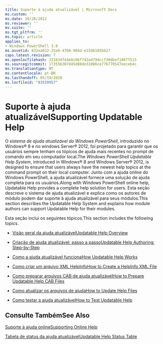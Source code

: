 ```yaml
---
title: Suporte à ajuda atualizável | Microsoft Docs
ms.custom: ''
ms.date: 10/28/2012
ms.reviewer: ''
ms.suite: ''
ms.tgt_pltfrm: ''
ms.topic: article
applies_to:
- Windows PowerShell 3.0
ms.assetid: 832ea622-25a9-4760-904d-e15d6105bb27
caps.latest.revision: 7
ms.openlocfilehash: 331634f44e8c06f7d2a479dccf30dbef1067f515
ms.sourcegitcommit: 173556307d45d88de31086ce776770547eece64c
ms.translationtype: MT
ms.contentlocale: pt-BR
ms.lasthandoff: 05/19/2020
ms.locfileid: "83559957"
---
```

# <a name="supporting-updatable-help"></a><span data-ttu-id="13166-102">Suporte à ajuda atualizável</span><span class="sxs-lookup"><span data-stu-id="13166-102">Supporting Updatable Help</span></span>

<span data-ttu-id="13166-103">O *sistema de ajuda atualizável do Windows PowerShell*, introduzido no Windows® 8 e no windows Server® 2012, foi projetado para garantir que os usuários sempre tenham os tópicos de ajuda mais recentes no prompt de comando em seu computador local.</span><span class="sxs-lookup"><span data-stu-id="13166-103">The *Windows PowerShell Updatable Help System*, introduced in Windows® 8 and Windows Server® 2012, is designed to ensure that users always have the newest help topics at the command prompt on their local computer.</span></span> <span data-ttu-id="13166-104">Junto com a ajuda online do Windows PowerShell, a ajuda atualizável fornece uma solução de ajuda completa para os usuários.</span><span class="sxs-lookup"><span data-stu-id="13166-104">Along with Windows PowerShell online help, Updatable Help provides a complete help solution for users.</span></span> <span data-ttu-id="13166-105">Esta seção descreve o sistema de ajuda atualizável e explica como os autores de módulo podem dar suporte à ajuda atualizável para seus módulos.</span><span class="sxs-lookup"><span data-stu-id="13166-105">This section describes the Updatable Help System and explains how module authors can support Updatable Help for their modules.</span></span>

<span data-ttu-id="13166-106">Esta seção inclui os seguintes tópicos.</span><span class="sxs-lookup"><span data-stu-id="13166-106">This section includes the following topics.</span></span>

- [<span data-ttu-id="13166-107">Visão geral da ajuda atualizável</span><span class="sxs-lookup"><span data-stu-id="13166-107">Updatable Help Overview</span></span>](./updatable-help-overview.md)

- [<span data-ttu-id="13166-108">Criação de ajuda atualizável: passo a passo</span><span class="sxs-lookup"><span data-stu-id="13166-108">Updatable Help Authoring: Step-by-Step</span></span>](./updatable-help-authoring-step-by-step.md)

- [<span data-ttu-id="13166-109">Como a ajuda atualizável funciona</span><span class="sxs-lookup"><span data-stu-id="13166-109">How Updatable Help Works</span></span>](./how-updatable-help-works.md)

- [<span data-ttu-id="13166-110">Como criar um arquivo XML HelpInfo</span><span class="sxs-lookup"><span data-stu-id="13166-110">How to Create a HelpInfo XML File</span></span>](./how-to-create-a-helpinfo-xml-file.md)

- [<span data-ttu-id="13166-111">Como preparar arquivos CAB de ajuda atualizável</span><span class="sxs-lookup"><span data-stu-id="13166-111">How to Prepare Updatable Help CAB Files</span></span>](./how-to-prepare-updatable-help-cab-files.md)

- [<span data-ttu-id="13166-112">Como atualizar os arquivos de ajuda</span><span class="sxs-lookup"><span data-stu-id="13166-112">How to Update Help Files</span></span>](./how-to-update-help-files.md)

- [<span data-ttu-id="13166-113">Como testar a ajuda atualizável</span><span class="sxs-lookup"><span data-stu-id="13166-113">How to Test Updatable Help</span></span>](./how-to-test-updatable-help.md)

## <a name="see-also"></a><span data-ttu-id="13166-114">Consulte Também</span><span class="sxs-lookup"><span data-stu-id="13166-114">See Also</span></span>

[<span data-ttu-id="13166-115">Suporte à ajuda online</span><span class="sxs-lookup"><span data-stu-id="13166-115">Supporting Online Help</span></span>](./supporting-online-help.md)

[<span data-ttu-id="13166-116">Tabela de status da ajuda atualizável</span><span class="sxs-lookup"><span data-stu-id="13166-116">Updatable Help Status Table</span></span>](https://www.microsoft.com/en-us/itpro/windows)
